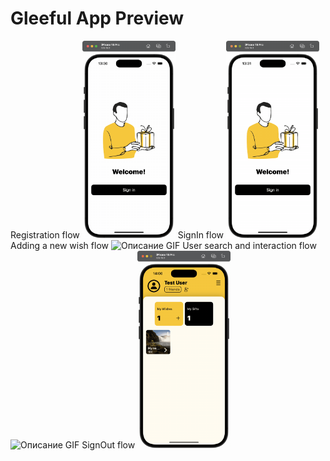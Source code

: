 # Gleeful App Preview

Registration flow
<img src="https://github.com/dartchuwak/GleefulPreview/blob/main/media/1.gif" height="316" width= "149" alt="Описание GIF">
SignIn flow
<img src="https://github.com/dartchuwak/GleefulPreview/blob/main/media/2.gif" height="316" width= "149" alt="Описание GIF">
Adding a new wish flow
<img src="https://github.com/dartchuwak/GleefulPreview/blob/main/media/3.gif" height="316" width= "149" alt="Описание GIF">
User search and interaction flow
<img src="https://github.com/dartchuwak/GleefulPreview/blob/main/media/4.gif" height="316" width= "149" alt="Описание GIF">
SignOut flow
<img src="https://github.com/dartchuwak/GleefulPreview/blob/main/media/5.gif" height="316" width= "149" alt="Описание GIF">
